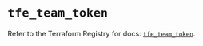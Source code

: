 # `tfe_team_token`

Refer to the Terraform Registry for docs: [`tfe_team_token`](https://registry.terraform.io/providers/hashicorp/tfe/0.66.0/docs/resources/team_token).
